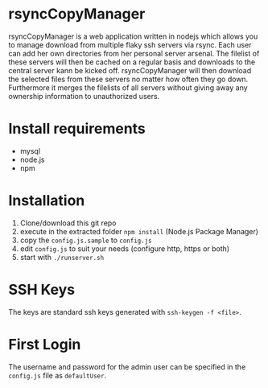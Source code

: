 rsyncCopyManager
================

rsyncCopyManager is a web application written in nodejs which allows you to manage download from multiple flaky ssh servers via rsync.
Each user can add her own directories from her personal server arsenal.
The filelist of these servers will then be cached on a regular basis and downloads to the central server kann be kicked off.
rsyncCopyManager will then download the selected files from these servers no matter how often they go down.
Furthermore it merges the filelists of all servers without giving away any ownership information to unauthorized users.


Install requirements
====================

* mysql
* node.js
* npm


Installation
============
1. Clone/download this git repo
2. execute in the extracted folder `npm install` (Node.js Package Manager)
3. copy the `config.js.sample` to `config.js`
4. edit `config.js` to suit your needs (configure http, https or both)
5. start with `./runserver.sh`

SSH Keys
====
The keys are standard ssh keys generated with `ssh-keygen -f <file>`.

First Login
===========
The username and password for the admin user can be specified in the `config.js` file as `defaultUser`.

